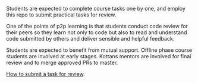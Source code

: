 Students are expected to complete course tasks one by one,
and employ this repo to submit practical tasks for review.

One of the points of p2p learning is that students conduct
code review for their peers so they learn not only to code
but also to read and understand code submitted by others
and deliver sensible and helpful feedback.

Students are expected to benefit from mutual support.
Offline phase course students are involved at early stages.
Kottans mentors are involved for final review and to merge
approved PRs to master.

[How to submit a task for review](./CONTRIBUTING.md).
